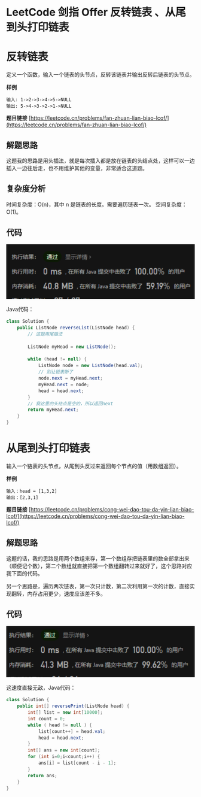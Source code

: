 

# LeetCode 剑指 Offer 反转链表 、从尾到头打印链表

# 反转链表

定义一个函数，输入一个链表的头节点，反转该链表并输出反转后链表的头节点。

**样例**
```
输入: 1->2->3->4->5->NULL
输出: 5->4->3->2->1->NULL
```

**题目链接**
[https://leetcode.cn/problems/fan-zhuan-lian-biao-lcof/](https://leetcode.cn/problems/fan-zhuan-lian-biao-lcof/)

## 解题思路
这题我的思路是用头插法，就是每次插入都是放在链表的头结点处，这样可以一边插入一边往后走，也不用维护其他的变量，非常适合这道题。

## 复杂度分析
时间复杂度：O(n)，其中 n 是链表的长度。需要遍历链表一次。
空间复杂度：O(1)。

## 代码

![image-20221017223934474](image/image-20221017223934474.png)

Java代码：

```java
class Solution {
    public ListNode reverseList(ListNode head) {
        // 这题用尾插法

        ListNode myHead = new ListNode();
        
        while (head != null) {
            ListNode node = new ListNode(head.val);
            // 别让链表断了
            node.next = myHead.next;
            myHead.next = node;
            head = head.next;
        }
        // 我这里的头结点是空的，所以返回next
        return myHead.next;
    }
}
```

# 从尾到头打印链表

输入一个链表的头节点，从尾到头反过来返回每个节点的值（用数组返回）。

**样例**
```
输入：head = [1,3,2]
输出：[2,3,1]
```

**题目链接**
[https://leetcode.cn/problems/cong-wei-dao-tou-da-yin-lian-biao-lcof/](https://leetcode.cn/problems/cong-wei-dao-tou-da-yin-lian-biao-lcof/)

## 解题思路
这题的话，我的思路是用两个数组来存，第一个数组存把链表里的数全部拿出来（顺便记个数），第二个数组就直接把第一个数组翻转过来就好了，这个思路对应我下面的代码。

另一个思路是，遍历两次链表，第一次只计数，第二次利用第一次的计数，直接实现翻转，内存占用更少，速度应该差不多。


## 代码

![image-20221017223951069](image/image-20221017223951069.png)

这速度直接无敌，Java代码：

```java
class Solution {
    public int[] reversePrint(ListNode head) {
        int[] list = new int[10000];
        int count = 0;
        while ( head != null ) {
            list[count++] = head.val;
            head = head.next;
        }
        int[] ans = new int[count];
        for (int i=0;i<count;i++) {
            ans[i] = list[count - i - 1];
        }
        return ans;
    }
}
```